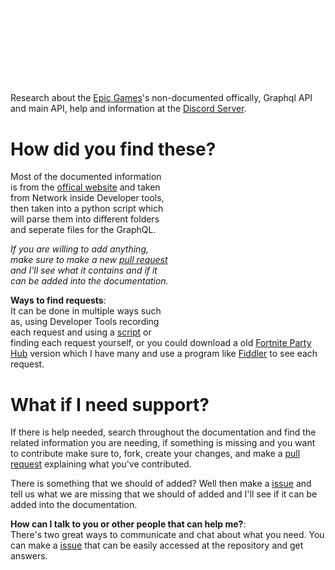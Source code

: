 # ![](https://raw.githubusercontent.com/Tectors/EpicGraphQL/main/scripting/art/title.svg) 

Research about the [Epic Games](https://www.epicgames.com/)'s non-documented offically, Graphql API and main API, help and information at the [Discord Server](https://discord.gg/CPg9G9e22v).

# How did you find these?
<img align="right" width="250" height="250" src="https://raw.githubusercontent.com/Tectors/EpicGraphQL/main/scripting/art/book_spinner.svg">

  Most of the documented information is from the [offical website](https://www.epicgames.com/) and taken from Network inside Developer tools, then taken into a python script which will parse them into different folders and seperate files for the GraphQL.
  
  *If you are willing to add anything, make sure to make a new [pull request](https://github.com/Tectors/EpicGraphQL/pulls) and I'll see what it contains and if it can be added into the documentation.*
  
  **Ways to find requests**:
  <br> It can be done in multiple ways such as, using Developer Tools recording each request and using a [script](https://github.com/Tectors/EpicGraphQL/tree/main/scripting) or finding each request yourself, or you could download a old [Fortnite Party Hub](https://www.epicgames.com/fortnite/en-US/news/party-hub-faq) version which I have many and use a program like [Fiddler](https://www.telerik.com/fiddler) to see each request.

# What if I need support?

  If there is help needed, search throughout the documentation and find the related information you are needing, if something is missing and you want to contribute make sure to, fork, create your changes, and make a [pull request](https://github.com/Tectors/EpicGraphQL/pulls) explaining what you've contributed. 
  
  There is something that we should of added? Well then make a [issue](https://github.com/Tectors/EpicGraphQL/issues) and tell us what we are missing that we should of added and I'll see if it can be added into the documentation.
  
  **How can I talk to you or other people that can help me?**:
  <br> There's two great ways to communicate and chat about what you need. You can make a [issue](https://github.com/Tectors/EpicGraphQL/issues) that can be easily accessed at the repository and get answers.
